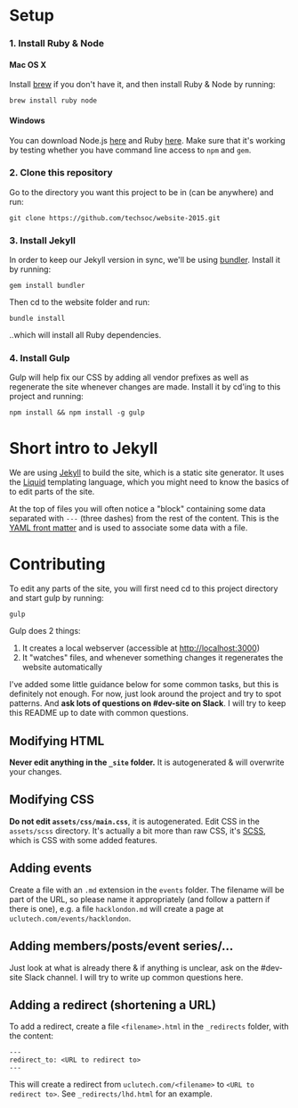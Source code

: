# Setup

### 1. Install Ruby & Node

#### Mac OS X

Install [brew](http://brew.sh/) if you don't have it, and then install Ruby & Node by running:

```
brew install ruby node
```

#### Windows

You can download Node.js [here](https://nodejs.org/en/) and Ruby [here](http://rubyinstaller.org/downloads/).
Make sure that it's working by testing whether you have command line access to ```npm``` and ```gem```.

### 2. Clone this repository

Go to the directory you want this project to be in (can be anywhere) and run:

```
git clone https://github.com/techsoc/website-2015.git
```

### 3. Install Jekyll

In order to keep our Jekyll version in sync, we'll be using [bundler](http://bundler.io/). Install it by running:

```
gem install bundler
```

Then cd to the website folder and run:

```
bundle install
```

..which will install all Ruby dependencies.

### 4. Install Gulp

Gulp will help fix our CSS by adding all vendor prefixes as well as regenerate the site whenever changes are made. Install it by cd'ing to this project and running:

```
npm install && npm install -g gulp
```

# Short intro to Jekyll

We are using [Jekyll](https://jekyllrb.com/) to build the site, which is a static site generator. It uses the [Liquid](https://github.com/Shopify/liquid/wiki/Liquid-for-Designers) templating language, which you might need to know the basics of to edit parts of the site.

At the top of files you will often notice a "block" containing some data separated with `---` (three dashes) from the rest of the content. This is the [YAML front matter](http://jekyllrb.com/docs/frontmatter/) and is used to associate some data with a file.

# Contributing

To edit any parts of the site, you will first need cd to this project directory and start gulp by running:

```
gulp
```

Gulp does 2 things:

1. It creates a local webserver (accessible at <http://localhost:3000>)
2. It "watches" files, and whenever something changes it regenerates the website automatically

I've added some little guidance below for some common tasks, but this is definitely not enough. For now, just look around the project and try to spot patterns. And **ask lots of questions on #dev-site on Slack**. I will try to keep this README up to date with common questions.

## Modifying HTML

**Never edit anything in the `_site` folder.** It is autogenerated & will overwrite your changes.

## Modifying CSS

**Do not edit `assets/css/main.css`**, it is autogenerated. Edit CSS in the `assets/scss` directory. It's actually a bit more than raw CSS, it's [SCSS](http://sass-lang.com/guide), which is CSS with some added features.

## Adding events

Create a file with an `.md` extension in the `events` folder. The filename will be part of the URL, so please name it appropriately (and follow a pattern if there is one), e.g. a file `hacklondon.md` will create a page at `uclutech.com/events/hacklondon`.

## Adding members/posts/event series/...

Just look at what is already there & if anything is unclear, ask on the #dev-site Slack channel. I will try to write up common questions here.

## Adding a redirect (shortening a URL)

To add a redirect, create a file `<filename>.html` in the `_redirects` folder, with the content:

```
---
redirect_to: <URL to redirect to>
---
```

This will create a redirect from `uclutech.com/<filename>` to `<URL to redirect to>`. See `_redirects/lhd.html` for an example.
